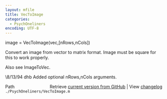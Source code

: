 ```yaml
---
layout: mfile
title: VecToImage
categories:
  - PsychOneliners
encoding: UTF-8
---
```


image = VecToImage(vec,[nRows,nCols])

Convert an image from vector to matrix format.
Image must be square for this to work properly.

Also see ImageToVec.

\8/13/94     dhb     Added optional nRows,nCols arguments.


<div class="code_header" style="text-align:right;">
  <span style="float:left;">Path&nbsp;&nbsp;</span> <span class="counter">Retrieve <a href=
  "https://raw.github.com/Psychtoolbox-3/Psychtoolbox-3/beta/./PsychOneliners/VecToImage.m">current version from GitHub</a> | View <a href=
  "https://github.com/Psychtoolbox-3/Psychtoolbox-3/commits/beta/./PsychOneliners/VecToImage.m">changelog</a></span>
</div>
<div class="code">
  <code>./PsychOneliners/VecToImage.m</code>
</div>
